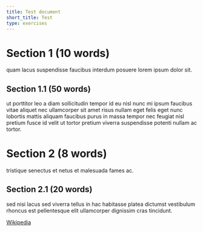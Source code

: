 ```yaml
---
title: Test document
short_title: Test
type: exercises
---
```


# Section 1 (10 words)

quam lacus suspendisse faucibus interdum posuere lorem ipsum dolor sit.

## Section 1.1 (50 words)

ut porttitor leo a diam sollicitudin tempor id eu nisl nunc mi ipsum faucibus
vitae aliquet nec ullamcorper sit amet risus nullam eget felis eget nunc
lobortis mattis aliquam faucibus purus in massa tempor nec feugiat nisl pretium
fusce id velit ut tortor pretium viverra suspendisse potenti nullam ac tortor.

# Section 2 (8 words)

tristique senectus et netus et malesuada fames ac.

## Section 2.1 (20 words)

sed nisi lacus sed viverra tellus in hac habitasse platea dictumst vestibulum
rhoncus est pellentesque elit ullamcorper dignissim cras tincidunt.

[Wikipedia](https://en.wikipedia.org/)
